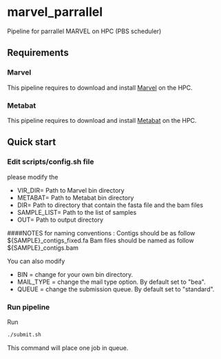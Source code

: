 # marvel_parrallel
Pipeline for parrallel MARVEL on HPC (PBS scheduler) 

## Requirements

### Marvel
This pipeline requires to download and install [Marvel](https://github.com/LaboratorioBioinformatica/MARVEL) on the HPC. 
### Metabat
This pipeline requires to download and install [Metabat](https://bitbucket.org/berkeleylab/metabat/src/master/) on the HPC.

## Quick start

### Edit scripts/config.sh file

please modify the
  - VIR_DIR= Path to Marvel bin directory
  - METABAT= Path to Metabat bin directory
  - DIR= Path to directory that contain the fasta file and the bam files
  - SAMPLE_LIST= Path to the list of samples
  - OUT= Path to output directory
  
####NOTES for naming conventions :
Contigs should be as follow ${SAMPLE}_contigs_fixed.fa
Bam files should be named as follow ${SAMPLE}_contigs.bam

You can also modify

  - BIN = change for your own bin directory.
  - MAIL_TYPE = change the mail type option. By default set to "bea".
  - QUEUE = change the submission queue. By default set to "standard".
  
  ### Run pipeline
  
  Run 
  ```bash
  ./submit.sh
  ```
  This command will place one job in queue.
  
